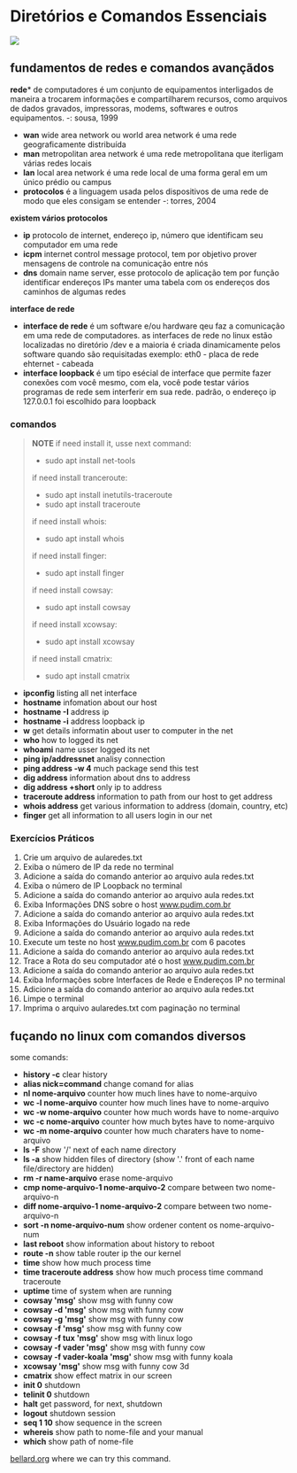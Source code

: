 # Diretórios e Comandos Essenciais
![](https://img.shields.io/badge/tutor-Bruno_de_Campos_Dias.-informational?style=flat&logoColor=white&color=cdcdcd)

## fundamentos de redes e comandos avançãdos
**rede*** de computadores é um conjunto de equipamentos interligados de maneira a trocarem informações e compartilharem recursos, como arquivos de dados gravados, impressoras, modems, softwares e outros equipamentos. -: sousa, 1999

* **wan** wide area network ou world area network é uma rede geograficamente distribuída
* **man** metropolitan area network é uma rede metropolitana que iterligam várias redes locais
* **lan** local area network é uma rede local de uma forma geral em um único prédio ou campus
* **protocolos** é a linguagem usada pelos dispositivos de uma rede de modo que eles consigam se entender -: torres, 2004

**existem vários protocolos**
* **ip** protocolo de internet, endereço ip, número que identificam seu computador em uma rede
* **icpm** internet control message protocol, tem por objetivo prover mensagens de controle na comunicação entre nós
* **dns** domain name server, esse protocolo de aplicação tem por função identificar endereços IPs manter uma tabela com os endereços dos caminhos de algumas redes

**interface de rede**
* **interface de rede** é um software e/ou hardware qeu faz a comunicação em uma rede de computadores. as interfaces de rede no linux estão localizadas no diretório /dev e a maioria é criada dinamicamente pelos software quando são requisitadas
exemplo: eth0 - placa de rede ehternet - cabeada
* **interface loopback** é um tipo esécial de interface que permite fazer conexões com você mesmo, com ela, você pode testar vários programas de rede sem interferir em sua rede. padrão, o endereço ip 127.0.0.1 foi escolhido para loopback

### comandos

> **NOTE**
> if need install it, usse next command: 
> * sudo apt install net-tools
> 
> if need install tranceroute: 
> * sudo apt install inetutils-traceroute
> * sudo apt install traceroute
> 
> if need install whois:
> * sudo apt install whois
> 
> if need install finger:
> * sudo apt install finger
> 
> if need install cowsay:
> * sudo apt install cowsay
> 
> if need install xcowsay:
> * sudo apt install xcowsay
> 
> if need install cmatrix:
> * sudo apt install cmatrix




* **ipconfig** listing all net interface
* **hostname** infomation about our host
* **hostname -I** address ip
* **hostname -i** address loopback ip
* **w** get details informatin about user to computer in the net
* **who** how to logged its net
* **whoami** name usser logged its net
* **ping ip/addressnet** analisy connection
* **ping address -w 4** much package send this test
* **dig address** information about dns to address
* **dig address +short** only ip to address
* **traceroute address**  information to path from our host to get address
* **whois address** get various information to address (domain, country, etc)
* **finger** get all information to all users login in our net

### Exercícios Práticos

1) Crie um arquivo de aularedes.txt
2) Exiba o número de IP da rede no terminal
3) Adicione a saída do comando anterior ao arquivo aula redes.txt
4) Exiba o número de IP Loopback no terminal
5) Adicione a saída do comando anterior ao arquivo aula redes.txt
6) Exiba Informações DNS sobre o host www.pudim.com.br
7) Adicione a saída do comando anterior ao arquivo aula redes.txt
8) Exiba Informações do Usuário logado na rede
9) Adicione a saída do comando anterior ao arquivo aula redes.txt
10) Execute um teste no host www.pudim.com.br com 6 pacotes
11) Adicione a saída do comando anterior ao arquivo aula redes.txt
12) Trace a Rota do seu computador até o host www.pudim.com.br
13) Adicione a saída do comando anterior ao arquivo aula redes.txt
14) Exiba Informações sobre Interfaces de Rede e Endereços IP no terminal
15) Adicione a saída do comando anterior ao arquivo aula redes.txt
16) Limpe o terminal
17) Imprima o arquivo aularedes.txt com paginação no terminal


## fuçando no linux com comandos diversos
some comands:

* **history -c** clear history
* **alias nick=command** change comand for alias
* **nl nome-arquivo** counter how much lines have to nome-arquivo
* **wc -l nome-arquivo** counter how much lines have to nome-arquivo
* **wc -w nome-arquivo** counter how much words have to nome-arquivo
* **wc -c nome-arquivo** counter how much bytes have to nome-arquivo
* **wc -m nome-arquivo** counter how much charaters have to nome-arquivo
* **ls -F** show '/' next of each name directory
* **ls -a** show hidden files of directory (show '.' front of each name file/directory are hidden)
* **rm -r name-arquivo** erase nome-arquivo
* **cmp nome-arquivo-1 nome-arquivo-2** compare between two nome-arquivo-n
* **diff nome-arquivo-1 nome-arquivo-2** compare between two nome-arquivo-n
* **sort -n nome-arquivo-num** show ordener content os nome-arquivo-num
* **last reboot** show information about history to reboot
* **route -n** show table router ip the our kernel
* **time** show how much process time
* **time traceroute address** show how much process time command traceroute
* **uptime** time of system when are running
* **cowsay 'msg'** show msg with funny cow
* **cowsay -d 'msg'** show msg with funny cow
* **cowsay -g 'msg'** show msg with funny cow
* **cowsay -f 'msg'** show msg with funny cow
* **cowsay -f tux 'msg'** show msg with linux logo
* **cowsay -f vader 'msg'** show msg with funny cow
* **cowsay -f vader-koala 'msg'** show msg with funny koala
* **xcowsay 'msg'** show msg with funny cow 3d
* **cmatrix** show effect matrix in our screen
* **init 0** shutdown
* **telinit 0** shutdown
* **halt** get password, for next, shutdown
* **logout** shutdown session
* **seq 1 10** show sequence in the screen
* **whereis** show path to nome-file and your manual
* **which** show path of nome-file

[bellard.org](https://bellard.org/jslinux/) where we can try this command.
